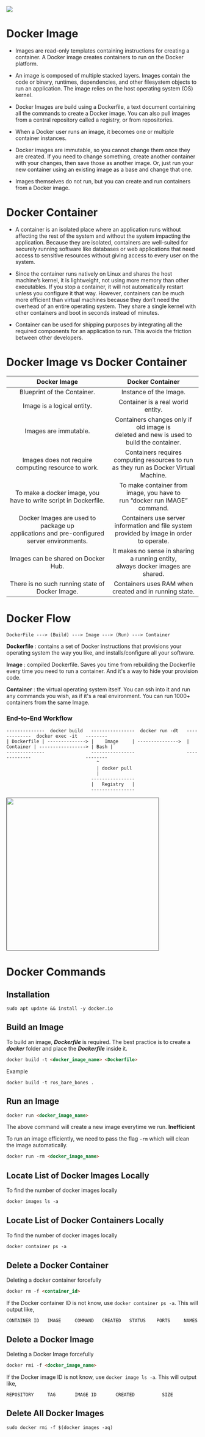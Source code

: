 [<img src="https://upload.wikimedia.org/wikipedia/commons/thumb/4/4e/Docker_%28container_engine%29_logo.svg/1280px-Docker_%28container_engine%29_logo.svg.png">]()

# Docker Image

- Images are read-only templates containing instructions for creating a container. A Docker image creates containers to run on the Docker platform.

- An image is composed of multiple stacked layers. Images contain the code or binary, runtimes, dependencies, and other filesystem objects to run an application. The image relies on the host operating system (OS) kernel.

- Docker Images are build using a Dockerfile, a text document containing all the commands to create a Docker image. You can also pull images from a central repository called a registry, or from repositories.

- When a Docker user runs an image, it becomes one or multiple container instances. 

- Docker images are immutable, so you cannot change them once they are created. If you need to change something, create another container with your changes, then save those as another image. Or, just run your new container using an existing image as a base and change that one.

- Images themselves do not run, but you can create and run containers from a Docker image.


# Docker Container 

- A container is an isolated place where an application runs without affecting the rest of the system and without the system impacting the application. Because they are isolated, containers are well-suited for securely running software like databases or web applications that need access to sensitive resources without giving access to every user on the system.

- Since the container runs natively on Linux and shares the host machine’s kernel, it is lightweight, not using more memory than other executables. If you stop a container, it will not automatically restart unless you configure it that way. However, containers can be much more efficient than virtual machines because they don’t need the overhead of an entire operating system. They share a single kernel with other containers and boot in seconds instead of minutes.

- Container can be used for shipping purposes by integrating all the required components for an application to run. This avoids the friction between other developers. 


# Docker Image vs Docker Container 


| Docker Image | Docker Container |
|     :---:        |     :---:      |
|Blueprint of the Container.| Instance of the Image.|
| Image is a logical entity.| Container is a real world entity.|
| Images are immutable.| Containers changes only if old image is <br/>deleted and new is used to build the container.|
 Images does not require computing resource to work.| Containers requires computing resources to run <br/> as they run as Docker Virtual Machine.|
|To make a docker image, you have to write script in Dockerfile. |To make container from image, you have to <br/>run “docker run IMAGE” command. |
|Docker Images are used to package up <br/> applications and pre-configured server environments. |Containers use server information and file system <br/> provided by image in order to operate. |
|Images can be shared on Docker Hub.|It makes no sense in sharing a running entity, <br/>always docker images are shared.|
|There is no such running state of Docker Image.|Containers uses RAM when created and in running state.|

# Docker Flow

```
DockerFile ---> (Build) ---> Image ---> (Run) ---> Container
```
**Dockerfile** : contains a set of Docker instructions that provisions your operating system the way you like, and installs/configure all your software.

**Image** : compiled Dockerfile. Saves you time from rebuilding the Dockerfile every time you need to run a container. And it's a way to hide your provision code.

**Container** : the virtual operating system itself. You can ssh into it and run any commands you wish, as if it's a real environment. You can run 1000+ containers from the same Image.

### End-to-End Workflow

```
--------------  docker build   ----------------  docker run -dt   -------------  docker exec -it   --------
| Dockerfile | --------------> |    Image     | --------------->  | Container | -----------------> | Bash |
--------------                 ----------------                   -------------                    --------
                                 ^
                                 | docker pull
                                 |
                               ----------------
                               |   Registry   |
                               ----------------
```

[<img src="https://miro.medium.com/max/600/1*joAfS_1sBhCOJzJuaAzzeg.png" width="400">]()

# Docker Commands

## Installation

```
sudo apt update && install -y docker.io
```

## Build an Image
To build an image, <em>**Dockerfile** </em> is required. The best practice is to create a <em>**docker** </em> folder and place the <em>**Dockerfile** </em> inside it.

```html
docker build -t <docker_image_name> <Dockerfile>
```

Example
```
docker build -t ros_bare_bones .
```


## Run an Image

```html
docker run <docker_image_name>
```
The above command will create a new image everytime we run. **Inefficient**

To run an image efficiently, we need to pass the flag `-rm` which will clean the image automatically.
```html
docker run -rm <docker_image_name>
```


## Locate List of Docker Images Locally

To find the number of docker images locally

```html
docker images ls -a
```

## Locate List of Docker Containers Locally
To find the number of docker images locally

```html
docker container ps -a
```


## Delete a Docker Container

Deleting a docker container forcefully

```html
docker rm -f <container_id>
```

If the Docker container ID is not know, use `docker container ps -a`. This will output like,
```
CONTAINER ID   IMAGE     COMMAND   CREATED   STATUS    PORTS     NAMES
```


## Delete a Docker Image
Deleting a Docker Image forcefully

```html
docker rmi -f <docker_image_name>
```

If the Docker image ID is not know, use `docker image ls -a`. This will output like,
```
REPOSITORY     TAG       IMAGE ID       CREATED          SIZE
```

## Delete All Docker Images 

```html
sudo docker rmi -f $(docker images -aq)
```
